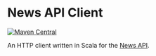 # News API Client

[![Maven Central](https://maven-badges.herokuapp.com/maven-central/com.github.fedeoasi/news-api-client_2.12/badge.svg)](https://maven-badges.herokuapp.com/maven-central/com.github.fedeoasi/news-api-client_2.12)

An HTTP client written in Scala for the [News API](https://newsapi.org).
